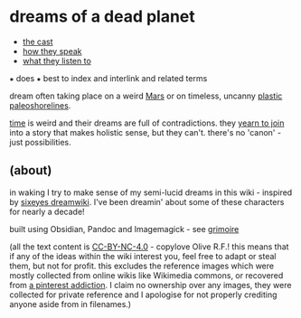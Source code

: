 
# dreams of a dead planet

- [the cast](cast.md)
- [how they speak](language.md)
- [what they listen to](radio.md)

⁕ does ⁕ best to index and interlink and related terms

dream often taking place on a weird [Mars](Mars.md) or on timeless, uncanny [plastic paleoshorelines](Doggerland.md).

[time](time.md) is weird and their dreams are full of contradictions. they [yearn to join](https://orf.place/yearn.html) into a story that makes holistic sense, but they can't. there's no 'canon' - just possibilities.

## (about)
in waking I try to make sense of my semi-lucid dreams in this wiki - inspired by [sixeyes dreamwiki](https://dreamwiki.sixey.es). I've been dreamin' about some of these characters for nearly a decade!

built using Obsidian, Pandoc and Imagemagick - see [grimoire](grimoire.md)

(all the text content is [CC-BY-NC-4.0](https://www.creativecommons.org/licenses/by-nc/4.0/deed.en) - copylove Olive R.F.! this means that if any of the ideas within the wiki interest you, feel free to adapt or steal them, but not for profit. this excludes the reference images which were mostly collected from online wikis like Wikimedia commons, or recovered from [a pinterest addiction](https://au.pinterest.com/genderaffirmingkazoo/doadp/). I claim no ownership over any images, they were collected for private reference and I apologise for not properly crediting anyone aside from in filenames.)
